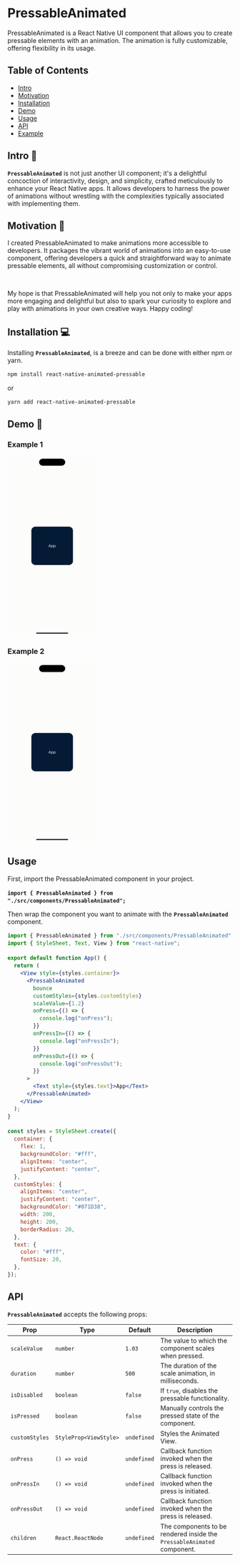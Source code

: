 <h1>PressableAnimated</h1>
<p>PressableAnimated is a React Native UI component that allows you to create pressable elements with an animation. The animation is fully customizable, offering flexibility in its usage.</p>
<h2>Table of Contents</h2>
<ul>
<li><a href="#intro" target="_new">Intro</a></li>
<li><a href="#motivation" target="_new">Motivation</a></li>
<li><a href="#installation" target="_new">Installation</a></li>
<li><a href="#demo" target="_new">Demo</a></li>
<li><a href="#usage" target="_new">Usage</a></li>
<li><a href="#api" target="_new">API</a></li>
<li><a href="#example" target="_new">Example</a></li>
</ul>

## Intro 🚀

<p><code><strong>PressableAnimated</strong></code> is not just another UI component; it's a delightful concoction of interactivity, design, and simplicity, crafted meticulously to enhance your React Native apps. It allows developers to harness the power of animations without wrestling with the complexities typically associated with implementing them.</p>

## Motivation 🎯

<p>I created PressableAnimated to make animations more accessible to developers. It packages the vibrant world of animations into an easy-to-use component, offering developers a quick and straightforward way to animate pressable elements, all without compromising customization or control.</p>
<br />
<p>My hope is that PressableAnimated will help you not only to make your apps more engaging and delightful but also to spark your curiosity to explore and play with animations in your own creative ways. Happy coding!</p>

## Installation 💻

<p>Installing <code><strong>PressableAnimated</strong></code>, is a breeze and can be done with either npm or yarn.</p>

```bash
npm install react-native-animated-pressable
```

or

```bash
yarn add react-native-animated-pressable
```

## Demo 🎥

### Example 1

<img
src="./src/assets/scale-up.gif"
alt="Example 1"
width="200"
height="400"
/>

### Example 2

<img
src="./src/assets/scale-down.gif"
alt="Example 2"
width="200"
height="400"
/>

## Usage

<p>First, import the <code<strong>PressableAnimated</strong></code> component in your project.</p>
<code><strong>import { PressableAnimated } from "./src/components/PressableAnimated";</strong></code>

<p>Then wrap the component you want to animate with the <code><strong>PressableAnimated</strong></code> component.</p>

```jsx
import { PressableAnimated } from "./src/components/PressableAnimated";
import { StyleSheet, Text, View } from "react-native";

export default function App() {
  return (
    <View style={styles.container}>
      <PressableAnimated
        bounce
        customStyles={styles.customStyles}
        scaleValue={1.2}
        onPress={() => {
          console.log("onPress");
        }}
        onPressIn={() => {
          console.log("onPressIn");
        }}
        onPressOut={() => {
          console.log("onPressOut");
        }}
      >
        <Text style={styles.text}>App</Text>
      </PressableAnimated>
    </View>
  );
}

const styles = StyleSheet.create({
  container: {
    flex: 1,
    backgroundColor: "#fff",
    alignItems: "center",
    justifyContent: "center",
  },
  customStyles: {
    alignItems: "center",
    justifyContent: "center",
    backgroundColor: "#071D38",
    width: 200,
    height: 200,
    borderRadius: 20,
  },
  text: {
    color: "#fff",
    fontSize: 20,
  },
});
```

## API

<p><code><strong>PressableAnimated</strong></code> accepts the following props:</p>

| Prop           | Type                   | Default     | Description                                                             |
| -------------- | ---------------------- | ----------- | ----------------------------------------------------------------------- |
| `scaleValue`   | `number`               | `1.03`      | The value to which the component scales when pressed.                   |
| `duration`     | `number`               | `500`       | The duration of the scale animation, in milliseconds.                   |
| `isDisabled`   | `boolean`              | `false`     | If `true`, disables the pressable functionality.                        |
| `isPressed`    | `boolean`              | `false`     | Manually controls the pressed state of the component.                   |
| `customStyles` | `StyleProp<ViewStyle>` | `undefined` | Styles the Animated View.                                               |
| `onPress`      | `() => void`           | `undefined` | Callback function invoked when the press is released.                   |
| `onPressIn`    | `() => void`           | `undefined` | Callback function invoked when the press is initiated.                  |
| `onPressOut`   | `() => void`           | `undefined` | Callback function invoked when the press is released.                   |
| `children`     | `React.ReactNode`      | `undefined` | The components to be rendered inside the `PressableAnimated` component. |
